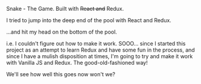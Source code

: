 Snake - The Game. Built with ~~React and~~ Redux.

I tried to jump into the deep end of the pool with React and Redux.

...and hit my head on the bottom of the pool.

i.e. I couldn't figure out how to make it work. SOOO... since I started this 
project as an attempt to learn Redux and have some fun in the process, and since 
I have a mulish disposition at times, I'm going to try and make it work with 
Vanilla JS and Redux. The good-old-fashioned way!

We'll see how well this goes now won't we?


